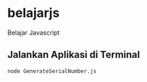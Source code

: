 # belajarjs
Belajar Javascript


## Jalankan Aplikasi di Terminal

```bash
node GenerateSerialNumber.js
```

